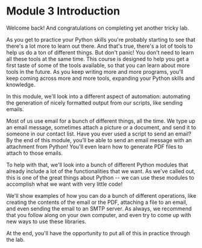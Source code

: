 # Module 3 Introduction

Welcome back! And congratulations on completing yet another tricky lab.

As you get to practice your Python skills you're probably starting to see that there's a lot more to learn out there. And that's true, there's a lot of tools to help us do a ton of different things. But don't panic! You don't need to learn all these tools at the same time.  This course is designed to help you get a first taste of some of the tools available, so that you can learn about more tools in the future. As you keep writing more and more programs, you'll keep coming across more and more tools, expanding your Python skills and knowledge.

In this module, we'll look into a different aspect of automation: automating the generation of nicely formatted output from our scripts, like sending emails.

Most of us use email for a bunch of different things, all the time. We type up an email message, sometimes  attach a picture or a document, and send it to someone in our contact list. Have you ever used a script to send an email? By the end of this module, you’ll be able to send an email message with an attachment from Python! You'll even learn how to generate PDF files to attach to those emails.

To help with that, we'll look into a bunch of different Python modules that already include a lot of the functionalities that we want. As we've called out, this is one of the great things about Python -- we can use these modules to accomplish what we want with very little code!

We'll show examples of how you can do a bunch of different operations, like creating the contents of the email or the PDF, attaching a file to an email, and even sending the email to an SMTP server. As always, we recommend that you follow along on your own computer, and even try to come up with new ways to use these libraries.

At the end, you'll have the opportunity to put all of this in practice through the lab.